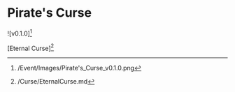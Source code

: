 # Pirate's Curse

![v0.1.0][^v0.1.0]

[Eternal Curse][^Eternal Curse]

[^v0.1.0]: /Event/Images/Pirate's_Curse_v0.1.0.png
[^Eternal Curse]: /Curse/EternalCurse.md
